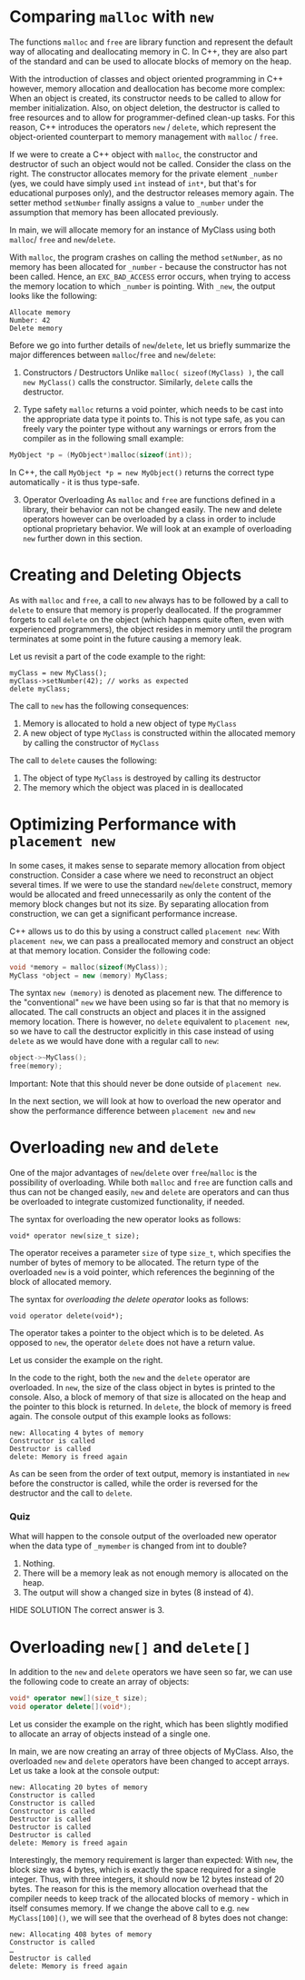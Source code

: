 # Comparing `malloc` with `new`
The functions `malloc` and `free` are library function and represent the default way of allocating and deallocating memory in C. In C++, they are also part of the standard and can be used to allocate blocks of memory on the heap.

With the introduction of classes and object oriented programming in C++ however, memory allocation and deallocation has become more complex: When an object is created, its constructor needs to be called to allow for member initialization. Also, on object deletion, the destructor is called to free resources and to allow for programmer-defined clean-up tasks. For this reason, C++ introduces the operators `new` / `delete`, which represent the object-oriented counterpart to memory management with `malloc` / `free`.

If we were to create a C++ object with `malloc`, the constructor and destructor of such an object would not be called. Consider the class on the right. The constructor allocates memory for the private element `_number` (yes, we could have simply used `int` instead of `int*`, but that's for educational purposes only), and the destructor releases memory again. The setter method `setNumber` finally assigns a value to `_number` under the assumption that memory has been allocated previously.

In main, we will allocate memory for an instance of MyClass using both `malloc`/ `free` and `new`/`delete`.

With `malloc`, the program crashes on calling the method `setNumber`, as no memory has been allocated for `_number` - because the constructor has not been called. Hence, an `EXC_BAD_ACCESS` error occurs, when trying to access the memory location to which `_number` is pointing. With `_new`, the output looks like the following:

```
Allocate memory
Number: 42
Delete memory
```

Before we go into further details of `new`/`delete`, let us briefly summarize the major differences between `malloc`/`free` and `new`/`delete`:

1. Constructors / Destructors Unlike `malloc( sizeof(MyClass) )`, the call `new MyClass()` calls the constructor. Similarly, `delete` calls the destructor.

2. Type safety `malloc` returns a void pointer, which needs to be cast into the appropriate data type it points to. This is not type safe, as you can freely vary the pointer type without any warnings or errors from the compiler as in the following small example:
```c++
MyObject *p = (MyObject*)malloc(sizeof(int));
```
In C++, the call `MyObject *p = new MyObject()` returns the correct type automatically - it is thus type-safe.

3. Operator Overloading As `malloc` and `free` are functions defined in a library, their behavior can not be changed easily. The new and delete operators however can be overloaded by a class in order to include optional proprietary behavior. We will look at an example of overloading `new` further down in this section.

# Creating and Deleting Objects
As with `malloc` and `free`, a call to `new` always has to be followed by a call to `delete` to ensure that memory is properly deallocated. If the programmer forgets to call `delete` on the object (which happens quite often, even with experienced programmers), the object resides in memory until the program terminates at some point in the future causing a memory leak.

Let us revisit a part of the code example to the right:

```
myClass = new MyClass();
myClass->setNumber(42); // works as expected
delete myClass;
```
The call to `new` has the following consequences:

1. Memory is allocated to hold a new object of type `MyClass`
2. A new object of type `MyClass` is constructed within the allocated memory by calling the constructor of `MyClass`

The call to `delete` causes the following:

1. The object of type `MyClass` is destroyed by calling its destructor
2. The memory which the object was placed in is deallocated

# Optimizing Performance with `placement new`
In some cases, it makes sense to separate memory allocation from object construction. Consider a case where we need to reconstruct an object several times. If we were to use the standard `new`/`delete` construct, memory would be allocated and freed unnecessarily as only the content of the memory block changes but not its size. By separating allocation from construction, we can get a significant performance increase.

C++ allows us to do this by using a construct called `placement new`: With `placement new`, we can pass a preallocated memory and construct an object at that memory location. Consider the following code:

```c++
void *memory = malloc(sizeof(MyClass));
MyClass *object = new (memory) MyClass;
```
The syntax `new (memory)` is denoted as placement new. The difference to the "conventional" `new` we have been using so far is that that no memory is allocated. The call constructs an object and places it in the assigned memory location. There is however, no `delete` equivalent to `placement new`, so we have to call the destructor explicitly in this case instead of using `delete` as we would have done with a regular call to `new`:

```c++
object->~MyClass();
free(memory);
```
Important: Note that this should never be done outside of `placement new`.

In the next section, we will look at how to overload the new operator and show the performance difference between `placement new` and `new`

# Overloading `new` and `delete`
One of the major advantages of `new`/`delete` over `free`/`malloc` is the possibility of overloading. While both `malloc` and `free` are function calls and thus can not be changed easily, `new` and `delete` are operators and can thus be overloaded to integrate customized functionality, if needed.

The syntax for overloading the new operator looks as follows:

`void* operator new(size_t size);`

The operator receives a parameter `size` of type `size_t`, which specifies the number of bytes of memory to be allocated. The return type of the overloaded `new` is a void pointer, which references the beginning of the block of allocated memory.

The syntax for *overloading the delete operator* looks as follows:

`void operator delete(void*);`

The operator takes a pointer to the object which is to be deleted. As opposed to `new`, the operator `delete` does not have a return value.

Let us consider the example on the right.

In the code to the right, both the `new` and the `delete` operator are overloaded. In `new`, the size of the class object in bytes is printed to the console. Also, a block of memory of that size is allocated on the heap and the pointer to this block is returned. In `delete`, the block of memory is freed again. The console output of this example looks as follows:

```
new: Allocating 4 bytes of memory
Constructor is called
Destructor is called
delete: Memory is freed again
```
As can be seen from the order of text output, memory is instantiated in `new` before the constructor is called, while the order is reversed for the destructor and the call to `delete`.

### Quiz
What will happen to the console output of the overloaded new operator when the data type of `_mymember` is changed from int to double?

1. Nothing.
2. There will be a memory leak as not enough memory is allocated on the heap.
3. The output will show a changed size in bytes (8 instead of 4).

HIDE SOLUTION
The correct answer is 3.

# Overloading `new[]` and `delete[]`
In addition to the `new` and `delete` operators we have seen so far, we can use the following code to create an array of objects:

```c++
void* operator new[](size_t size);
void operator delete[](void*);
```
Let us consider the example on the right, which has been slightly modified to allocate an array of objects instead of a single one.

In main, we are now creating an array of three objects of MyClass. Also, the overloaded `new` and `delete` operators have been changed to accept arrays. Let us take a look at the console output:

```
new: Allocating 20 bytes of memory
Constructor is called
Constructor is called
Constructor is called
Destructor is called
Destructor is called
Destructor is called
delete: Memory is freed again
```
Interestingly, the memory requirement is larger than expected: With `new`, the block size was 4 bytes, which is exactly the space required for a single integer. Thus, with three integers, it should now be 12 bytes instead of 20 bytes. The reason for this is the memory allocation overhead that the compiler needs to keep track of the allocated blocks of memory - which in itself consumes memory. If we change the above call to e.g. `new MyClass[100]()`, we will see that the overhead of 8 bytes does not change:

```
new: Allocating 408 bytes of memory
Constructor is called
…
Destructor is called
delete: Memory is freed again
```
